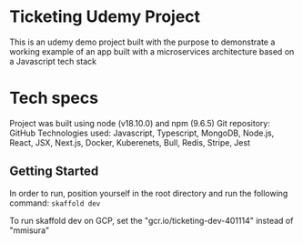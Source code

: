 # Ticketing Udemy Project

This is an udemy demo project built with the purpose to demonstrate a working example of an app built with a microservices architecture based on a Javascript tech stack

# Tech specs

Project was built using node (v18.10.0) and npm (9.6.5)
Git repository: GitHub
Technologies used: Javascript, Typescript, MongoDB, Node.js, React, JSX, Next.js, Docker, Kuberenets, Bull, Redis, Stripe, Jest

## Getting Started

In order to run, position yourself in the root directory and run the following command: ```skaffold dev```

To run skaffold dev on GCP, set the "gcr.io/ticketing-dev-401114" instead of "mmisura" 
